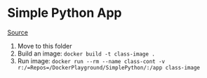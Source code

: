 # Simple Python App

[Source](https://towardsdatascience.com/beginners-guide-to-data-science-python-docker-3181fd321a5c)

1. Move to this folder
2. Build an image: ```docker build -t class-image .```
3. Run image: ```docker run --rm --name class-cont -v r:/=Repos=/DockerPlayground/SimplePython/:/app class-image ```



